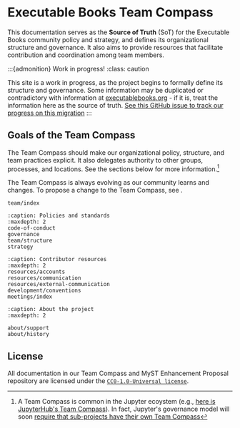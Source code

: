 # Executable Books Team Compass

This documentation serves as the **Source of Truth** (SoT) for the Executable Books community policy and strategy, and defines its organizational structure and governance.
It also aims to provide resources that facilitate contribution and coordination among team members.

:::{admonition} Work in progress!
:class: caution

This site is a work in progress, as the project begins to formally define its structure and governance.
Some information may be duplicated or contradictory with information at [executablebooks.org](https://executablebooks.org) - if it is, treat the information here as the source of truth.
[See this GitHub issue to track our progress on this migration](https://github.com/executablebooks/meta/issues/857)
:::

## Goals of the Team Compass

The Team Compass should make our organizational policy, structure, and team practices explicit.
It also delegates authority to other groups, processes, and locations.
See the sections below for more information.[^1]

[^1]: A Team Compass is common in the Jupyter ecoystem (e.g., [here is JupyterHub's Team Compass](https://jupyterhub-team-compass.readthedocs.io/en/latest/index-team_guides.html)). In fact, Jupyter's governance model will soon [require that sub-projects have their own Team Compass](https://jupyter.org/governance/software_subprojects.html?responsibilities-of-jupyter-subprojects)

The Team Compass is always evolving as our community learns and changes.
To propose a change to the Team Compass, see [](governance:policy-decision).

```{toctree}
team/index
```

```{toctree}
:caption: Policies and standards
:maxdepth: 2
code-of-conduct
governance
team/structure
strategy
```

```{toctree}
:caption: Contributor resources
:maxdepth: 2
resources/accounts
resources/communication
resources/external-communication
development/conventions
meetings/index
```

```{toctree}
:caption: About the project
:maxdepth: 2

about/support
about/history
```

## License

All documentation in our Team Compass and MyST Enhancement Proposal repository are licensed under the [`CC0-1.0-Universal license`](https://creativecommons.org/publicdomain/zero/1.0/).
